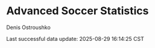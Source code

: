 # Advanced Soccer Statistics
Denis Ostroushko

<!-- gfm -->

Last successful data update: 2025-08-29 16:14:25 CST
